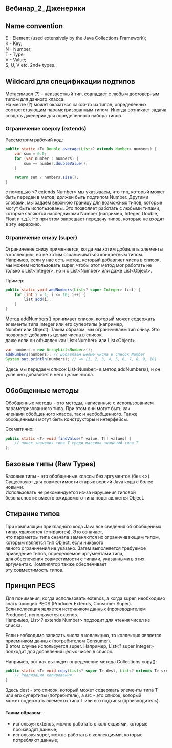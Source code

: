 ## Вебинар_2_Дженерики ##   

## Name convention ##  
E - Element (used extensively by the Java Collections Framework);  
K - Key;  
N - Number;  
T - Type;  
V - Value;  
S, U, V etc. 2nd+ types.  

## Wildcard для спецификации подтипов ##  

Метасимвол (?) - неизвестный тип, совпадает с любым достоверным типом для данного класса.  
На месте (?) может оказаться какой-то из типов, определенных соответствующим
параметризованным типом.
Иногда возникает задача создать дженерик для определенного набора типов.

### Ограничение сверху (extends) ###  

Рассмотрим рабочий код:

~~~Java
public static <T> Double average(List<? extends Number> numbers) {
    var sum = 0.0;
    for (var number : numbers) {
        sum += number.doubleValue();
    }

    return sum / numbers.size();
}
~~~
с помощью <? extends Number> мы указываем, что тип, который может быть передан в метод,
должен быть подтипом Number. Другими словами, мы задаем верхнюю границу для возможных типов,
которые могут быть использованы. Это позволяет работать с любыми типами, которые являются 
наследниками Number (например, Integer, Double, Float и т.д.). Но при этом запрещает передачу
типов, которые не входят в эту иерархию.

### Ограничение снизу (super) ###  

Ограничение снизу применяется, когда мы хотим добавлять элементы в коллекцию, но не хотим ограничиваться
конкретным типом. Например, если у нас есть метод, который добавляет числа в список, мы можем использовать
super, чтобы этот метод мог работать не только с List\<Integer\>, но и с List\<Number> или даже List\<Object\>.

Пример:

~~~Java
public static void addNumbers(List<? super Integer> list) {
    for (int i = 1; i <= 10; i++) {
        list.add(i);
    }
}
~~~

Метод addNumbers() принимает список, который может содержать элементы типа Integer или его супертипы (например,  
Number или Object). Таким образом, мы ограничиваем тип снизу. Это позволяет добавлять целые числа в список,  
даже если он объявлен как List\<Number\> или List\<Object\>.  

~~~Java
var numbers = new ArrayList<Number>();
addNumbers(numbers); // Добавляем целые числа в список Number
System.out.println(numbers); // => [1, 2, 3, 4, 5, 6, 7, 8, 9, 10]
~~~

Здесь мы передаем список List\<Number\> в метод addNumbers(), и он успешно добавляет в него целые числа.

## Обобщенные методы ##   

Обобщенные методы - это методы, написанные с использованием параметризованного типа. При этом они могут быть как  
членами обобщенного класса, так и необобщенного. Также обобщенными могут быть конструкторы и интерфейсы.  

Схематично:
~~~Java
public static <T> void findValue(T value, T[] values) {
    // поиск значения типа T среди массива значений типа T
};
~~~

## Базовые типы (Raw Types) ##   

Базовые типы - это обобщенные классы без аргументов (без <>). Существуют для совместимости старых версий Java кода с более новыми.  
Использовать не рекомендуется из-за нарушения типовой безопасности: вместо ожидаемого типа подставляется Object.  

## Стирание типов ##   

При компиляции прикладного кода Java все сведения об обобщенных типах удаляются (стираются). Это означает,  
что параметры типа сначала заменяются их ограничивающим типом, которым является тип Object, если никакого  
явного ограничения не указано. Затем выполняется требуемое приведение типов, определяемое аргументами типа,  
для обеспечения совместимости с типами, указанными в этих аргументах. Компилятор также обеспечивает  
эту совместимость типов.  

## Принцип PECS ##   

Для понимания, когда использовать extends, a когда super, необходимо знать принцип PECS (Producer Extends, Consumer Super).  
Если коллекция является источником данных (производителем Producer), используется extends.   
Например, List<? extends Number> подходит для чтения чисел из списка.  

Если необходимо записать числа в коллекцию, то коллекция является приемником данных (потребителем Consumer).   
В этом случае используется super. Например, List<? super Integer> подходит для добавления целых чисел в список.  

Например, вот как выглядит определение метода Collections.copy():  

~~~Java
public static <T> void copy(List<? super T> dest, List<? extends T> src) {
    // Реализация копирования
}
~~~

Здесь dest - это список, который может содержать элементы типа T или его супертипы (потребитель), а src - это список, который  
может содержать элементы типа Т или его подтипы (производитель).  

 
#### Таким образом: ####   

- используя extends, можно работать с коллекциями, которые производят данные;
- используя super, можно работать с коллекциями, которые потребляют данные;


















































